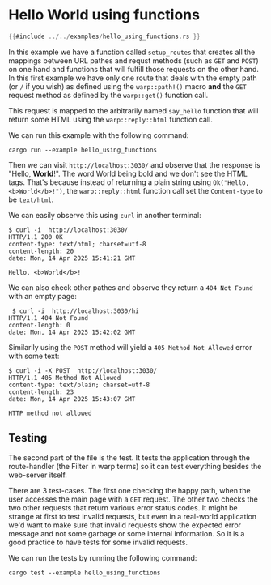 # Hello World using functions

```rust
{{#include ../../examples/hello_using_functions.rs }}
```

In this example we have a function called `setup_routes` that creates all the mappings between URL pathes and requst methods (such as `GET` and `POST`) on one hand and functions that will fulfill those requests on the other hand. In this first example we have only one route that deals with the empty path (or `/` if you wish) as defined using the `warp::path!()` macro **and** the `GET` request method as defined by the `warp::get()` function call.

This request is mapped to the arbitrarily named `say_hello` function that will return some HTML using the `warp::reply::html` function call.

We can run this example with the following command:

```
cargo run --example hello_using_functions
```

Then we can visit `http://localhost:3030/` and observe that the response is "Hello, **World**!". The word World being bold and we don't see the HTML tags.
That's because instead of returning a plain string using `Ok("Hello, <b>World</b>!")`, the `warp::reply::html` function call set the `Content-type` to be
`text/html`.

We can easily observe this using `curl` in another terminal:

```
$ curl -i  http://localhost:3030/
HTTP/1.1 200 OK
content-type: text/html; charset=utf-8
content-length: 20
date: Mon, 14 Apr 2025 15:41:21 GMT

Hello, <b>World</b>!
```

We can also check other pathes and observe they return a `404 Not Found` with an empty page:

```
 $ curl -i  http://localhost:3030/hi
HTTP/1.1 404 Not Found
content-length: 0
date: Mon, 14 Apr 2025 15:42:02 GMT

```

Similarily using the `POST` method will yield a `405 Method Not Allowed` error with some text:


```
$ curl -i -X POST  http://localhost:3030/
HTTP/1.1 405 Method Not Allowed
content-type: text/plain; charset=utf-8
content-length: 23
date: Mon, 14 Apr 2025 15:43:07 GMT

HTTP method not allowed
```


## Testing

The second part of the file is the test. It tests the application through the route-handler (the Filter in warp terms)
so it can test everything besides the web-server itself.

There are 3 test-cases. The first one checking the happy path, when the user accesses the main page with a `GET` request.
The other two checks the two other requests that return various error status codes. It might be strange at first to test
invalid requests, but even in a real-world application we'd want to make sure that invalid requests show the expected error
message and not some garbage or some internal information. So it is a good practice to have tests for some invalid requests.

We can run the tests by running the following command:

```
cargo test --example hello_using_functions
```
